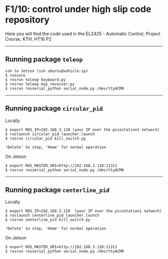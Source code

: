 # F1/10: control under high slip code repository

Here you will find the code used in the EL2425 - Automatic Control, Project Course, KTH, HT16 P2

---

## Running package `teleop`

```
ssh to Jetson (ssh ubuntu@vehicle-ip)
$ roscore
$ rosrun teleop keyboard.py
$ rosrun teleop key_receiver.py
$ rosrun rosserial_python serial_node.py /dev/ttyACM0
```


---

## Running package `circular_pid`

Locally

```
$ export ROS_IP=192.168.3.110 (your IP over the picostation1 network)
$ roslaunch circular_pid launcher.launch
$ rosrun circular_pid kill_switch.py

'Delete' to stop, 'Home' for normal operation

```
On Jetson

```
$ export ROS_MASTER_URI=http://192.168.3.110:11311
$ rosrun rosserial_python serial_node.py /dev/ttyACM0
```

---

## Running package `centerline_pid`

Locally

```
$ export ROS_IP=192.168.3.110  (your IP over the picostation1 network)
$ roslaunch centerline_pid launcher.launch
$ rosrun centerline_pid kill_switch.py

'Delete' to stop, 'Home' for normal operation

```
On Jetson

```
$ export ROS_MASTER_URI=http://192.168.3.110:11311
$ rosrun rosserial_python serial_node.py /dev/ttyACM0
```

